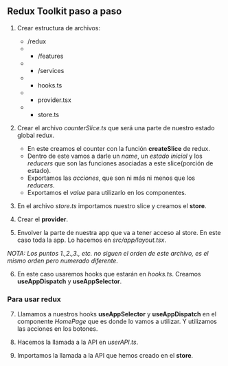## Redux Toolkit paso a paso

1. Crear estructura de archivos:

   - /redux
   - - /features
   - - /services
   - - hooks.ts
   - - provider.tsx
   - - store.ts

2. Crear el archivo _counterSlice.ts_ que será una parte de nuestro estado global redux.

   - En este creamos el counter con la función **createSlice** de redux.
   - Dentro de este vamos a darle un _name_, un _estado inicial_ y los _reducers_ que son las funciones asociadas a este slice(porción de estado).
   - Exportamos las _acciones_, que son ni más ni menos que los _reducers_.
   - Exportamos el _value_ para utilizarlo en los componentes.

3. En el archivo _store.ts_ importamos nuestro slice y creamos el **store**.

4. Crear el **provider**.
5. Envolver la parte de nuestra app que va a tener acceso al store. En este caso toda la app.
   Lo hacemos en _src/app/layout.tsx_.

_NOTA: Los puntos 1.,2.,3., etc. no siguen el orden de este archivo, es el mismo orden pero numerado diferente._

6. En este caso usaremos hooks que estarán en _hooks.ts_.
   Creamos **useAppDispatch** y **useAppSelector**.

### Para usar redux

7. Llamamos a nuestros hooks **useAppSelector** y **useAppDispatch** en el componente _HomePage_ que es donde lo vamos a utilizar. Y utilizamos las acciones en los botones.

8. Hacemos la llamada a la API en _userAPI.ts_.

9. Importamos la llamada a la API que hemos creado en el **store**.
